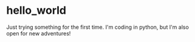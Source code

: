 # hello_world
Just trying something for the first time.
I'm coding in python, but I'm also open for new adventures!
